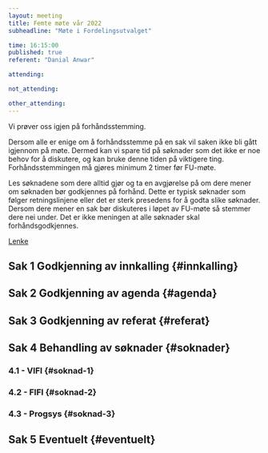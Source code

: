 ```yaml
---
layout: meeting
title: Femte møte vår 2022
subheadline: "Møte i Fordelingsutvalget"

time: 16:15:00
published: true
referent: "Danial Anwar"

attending:

not_attending:

other_attending:
---
```


Vi prøver oss igjen på forhåndsstemming.

Dersom alle er enige om å forhåndsstemme på en sak vil saken ikke bli gått igjennom på møte. Dermed kan vi spare tid på søknader som det ikke er noe behov for å diskutere, og kan bruke denne tiden på viktigere ting. Forhåndsstemmingen må gjøres minimum 2 timer før FU-møte.

Les søknadene som dere alltid gjør og ta en avgjørelse på om dere mener om søknaden bør godkjennes på forhånd. Dette er typisk søknader som følger retningslinjene eller det er sterk presedens for å godta slike søknader. Dersom dere mener en sak bør diskuteres i løpet av FU-møte så stemmer dere nei under. Det er ikke meningen at alle søknader skal forhåndsgodkjennes.

[Lenke](https://forms.gle/tKmqZPA4nsYUnk2Z9)

## Sak 1 Godkjenning av innkalling {#innkalling}

## Sak 2 Godkjenning av agenda {#agenda}

## Sak 3 Godkjenning av referat {#referat}

## Sak 4 Behandling av søknader {#soknader}

### 4.1 - VIFI {#soknad-1}

### 4.2 - FIFI {#soknad-2}

### 4.3 - Progsys {#soknad-3}

## Sak 5 Eventuelt {#eventuelt}
